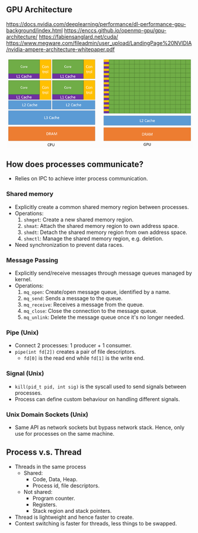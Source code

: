 ## GPU Architecture

https://docs.nvidia.com/deeplearning/performance/dl-performance-gpu-background/index.html
https://enccs.github.io/openmp-gpu/gpu-architecture/
https://fabiensanglard.net/cuda/
https://www.megware.com/fileadmin/user_upload/LandingPage%20NVIDIA/nvidia-ampere-architecture-whitepaper.pdf

![alt text](../images/cpu_gpu.png)

## How does processes communicate?
- Relies on IPC to achieve inter process communication.

### Shared memory
- Explicitly create a common shared memory region between processes.
- Operations:
    1. `shmget`: Create a new shared memory region.
    2. `shmat`: Attach the shared memory region to own address space.
    3. `shmdt`: Detach the shared memory region from own address space.
    4. `shmctl`: Manage the shared memory region, e.g. deletion. 
- Need synchronization to prevent data races.

### Message Passing
- Explicitly send/receive messages through message queues managed by kernel.
- Operations:
    1. `mq_open`: Create/open message queue, identified by a name.
    2. `mq_send`: Sends a message to the queue.
    3. `mq_receive`: Receives a message from the queue.
    4. `mq_close`: Close the connection to the message queue.
    5. `mq_unlink`: Delete the message queue once it's no longer needed.

### Pipe (Unix)
- Connect 2 processes: 1 producer + 1 consumer.
- `pipe(int fd[2])` creates a pair of file descriptors.
    - `fd[0]` is the read end while `fd[1]` is the write end.

### Signal (Unix)
- `kill(pid_t pid, int sig)` is the syscall used to send signals between processes.
- Process can define custom behaviour on handling different signals.

### Unix Domain Sockets (Unix)
- Same API as network sockets but bypass network stack. Hence, only use for processes on the same machine.

## Process v.s. Thread
- Threads in the same process 
    - Shared:
        - Code, Data, Heap.
        - Process id, file descriptors.
    - Not shared:
        - Program counter.
        - Registers.
        - Stack region and stack pointers.
- Thread is lightweight and hence faster to create.
- Context switching is faster for threads, less things to be swapped.
